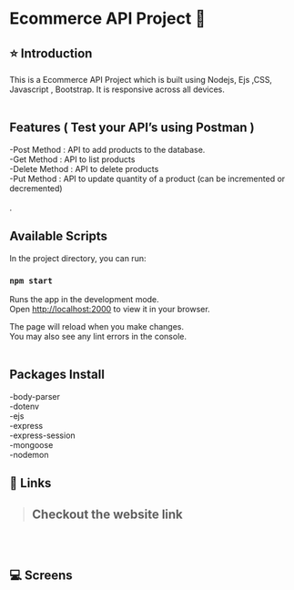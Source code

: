 # Ecommerce API Project 🚀

## ⭐ Introduction

This is a Ecommerce API  Project which is built using Nodejs, Ejs ,CSS, Javascript , Bootstrap. It is responsive across all devices.
<br/>
<br/>

## Features ( Test your API’s using Postman )
-Post Method :  API to add products to the database. <br/>
-Get Method : API to list products
 <br/>
-Delete Method : API to delete products <br/>
-Put Method : API to update quantity of a product (can be incremented or decremented)
<br/>
<br/>
.
## Available Scripts
In the project directory, you can run:

### `npm start`
Runs the app in the development mode.\
Open [http://localhost:2000](http://localhost:2000) to view it in your browser.

The page will reload when you make changes.\
You may also see any lint errors in the console.
<br/>
<br/>

## Packages Install
-body-parser <br/>
-dotenv<br/>
-ejs<br/>
-express<br/>
-express-session<br/>
-mongoose<br/>
-nodemon<br/>

## 🔗 Links

> ## Checkout the website link 


<br/>
<br/>

## 💻 Screens






